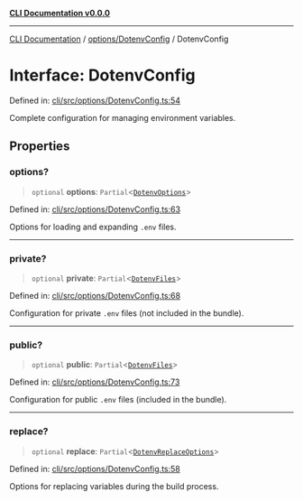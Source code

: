 [**CLI Documentation v0.0.0**](../../../README.md)

***

[CLI Documentation](../../../modules.md) / [options/DotenvConfig](../README.md) / DotenvConfig

# Interface: DotenvConfig

Defined in: [cli/src/options/DotenvConfig.ts:54](https://github.com/stonemjs/cli/blob/918c4879f2a7715f30d46038936ca1a10bb41202/src/options/DotenvConfig.ts#L54)

Complete configuration for managing environment variables.

## Properties

### options?

> `optional` **options**: `Partial`\<[`DotenvOptions`](DotenvOptions.md)\>

Defined in: [cli/src/options/DotenvConfig.ts:63](https://github.com/stonemjs/cli/blob/918c4879f2a7715f30d46038936ca1a10bb41202/src/options/DotenvConfig.ts#L63)

Options for loading and expanding `.env` files.

***

### private?

> `optional` **private**: `Partial`\<[`DotenvFiles`](DotenvFiles.md)\>

Defined in: [cli/src/options/DotenvConfig.ts:68](https://github.com/stonemjs/cli/blob/918c4879f2a7715f30d46038936ca1a10bb41202/src/options/DotenvConfig.ts#L68)

Configuration for private `.env` files (not included in the bundle).

***

### public?

> `optional` **public**: `Partial`\<[`DotenvFiles`](DotenvFiles.md)\>

Defined in: [cli/src/options/DotenvConfig.ts:73](https://github.com/stonemjs/cli/blob/918c4879f2a7715f30d46038936ca1a10bb41202/src/options/DotenvConfig.ts#L73)

Configuration for public `.env` files (included in the bundle).

***

### replace?

> `optional` **replace**: `Partial`\<[`DotenvReplaceOptions`](DotenvReplaceOptions.md)\>

Defined in: [cli/src/options/DotenvConfig.ts:58](https://github.com/stonemjs/cli/blob/918c4879f2a7715f30d46038936ca1a10bb41202/src/options/DotenvConfig.ts#L58)

Options for replacing variables during the build process.

